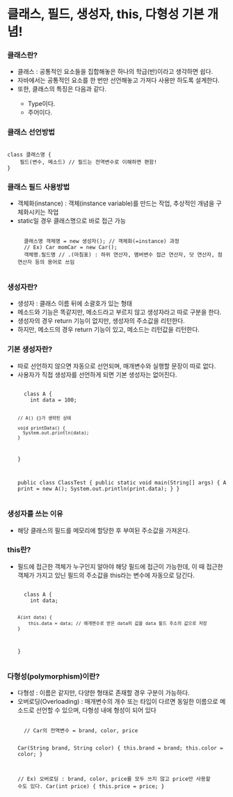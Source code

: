 # 클래스, 필드, 생성자, this, 다형성 기본 개념!


<h3>클래스란?</h3>
<ul>
  <li>클래스 : 공통적인 요소들을 집합해놓은 하나의 학급(반)이라고 생각하면 쉽다.</li>
  <li>자바에서는 공통적인 요소를 한 번만 선언해놓고 가져다 사용만 하도록 설계한다.</li>
  <li>또한, 클래스의 특징은 다음과 같다.</li>
  <ul>
    <li>Type이다.</li>
    <li>주어이다.</li>
  </ul>
</ul>



<h3>클래스 선언방법</h3>
<pre><code>
class 클래스명 {
    필드(변수, 메소드) // 필드는 전역변수로 이해하면 편함!
}
</code></pre>



<h3>클래스 필드 사용방법</h3>
<ul>
  <li>객체화(instance) : 객체(instance variable)를 만드는 작업, 추상적인 개념을 구체화시키는 작업</li>
  <li>static일 경우 클래스명으로 바로 접근 가능</li>
  <pre><code>
  클래스명 객체명 = new 생성자(); // 객체화(=instance) 과정
  // Ex) Car momCar = new Car();
  객체명.필드명 // .(마침표) : 하위 연산자, 멤버변수 접근 연산자, 닷 연산자, 점 연산자 등의 용어로 쓰임
  </code></pre>
</ul>



<h3>생성자란?</h3>
<ul>
  <li>생성자 : 클래스 이름 뒤에 소괄호가 있는 형태</li>
  <li>메소드와 기능은 똑같지만, 메소드라고 부르지 않고 생성자라고 따로 구분을 한다.</li>
  <li>생성자의 경우 return 기능이 없지만, 생성자의 주소값을 리턴한다.</li>
  <li>하지만, 메소드의 경우 return 기능이 있고, 메소드는 리턴값을 리턴한다.</li>
</ul>



<h3>기본 생성자란?</h3>
<ul>
  <li>따로 선언하지 않으면 자동으로 선언되며, 매개변수와 실행할 문장이 따로 없다.</li>
  <li>사용자가 직접 생성자를 선언하게 되면 기본 생성자는 없어진다.</li>
  <pre><code>
  class A {
	int data = 100;
	
	// A() {}가 생략된 상태
	
	void printData() {
      System.out.println(data);
    }
  }

  public class ClassTest {
    public static void main(String[] args) {
      A print = new A();
      System.out.println(print.data);
    }
  }
  </code></pre>
</ul>



<h3>생성자를 쓰는 이유</h3>
<ul>
  <li>해당 클래스의 필드를 메모리에 할당한 후 부여된 주소값을 가져온다.</li>
</ul>



<h3>this란?</h3>
<ul>
  <li>필드에 접근한 객체가 누구인지 알아야 해당 필드에 접근이 가능한데, 이 때 접근한 객체가 가지고 있닌 필드의 주소값을 this라는 변수에 자동으로 담긴다.</li>
  <pre><code>
  class A {
	int data;
	
	A(int data) {
		this.data = data; // 매개변수로 받은 data의 값을 data 필드 주소의 값으로 저장
    }
  }
  </code></pre>
</ul>



<h3>다형성(polymorphism)이란?</h3>
<ul>
  <li>다형성 : 이름은 같지만, 다양한 형태로 존재할 경우 구분이 가능하다.</li>
  <li>오버로딩(Overloading) : 매개변수의 개수 또는 타입이 다르면 동일한 이름으로 메소드로 선언할 수 있으며, 다형성 내에 형성이 되어 있다</li>
  <pre><code>
  // Car의 전역변수 = brand, color, price 

  Car(String brand, String color) {
      this.brand = brand;
      this.color = color;
  }

  // Ex) 오버로딩 : brand, color, price를 모두 쓰지 않고 price만 사용할 수도 있다.
  Car(int price) {
      this.price = price;
  }
  </code></pre>
</ul>

